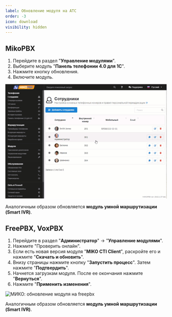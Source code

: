 ```yaml
---
label: Обновление модуля на АТС
order: -3
icon: download
visibility: hidden
---
```

## MikoPBX

1. Перейдите в раздел "**Управление модулями**".
2. Выберите модуль "**Панель телефонии 4.0 для 1С**".
3. Нажмите кнопку обновления.
4. Включите модуль.

<img class="miko-shadow play-on-hover"  
    src="/assets/root-guides/obnovlenie/obn_m.gif"
    alt="МИКО: обновление модуля на mikopbx"
/> 

Аналогичным образом обновляется **модуль умной маршрутизации (Smart IVR)**. 

## FreePBX, VoxPBX

1. Перейдите в раздел "**Администратор**" -> "**Управление модулями**".
2. Нажмите "Проверить онлайн". 
3. Если есть новая версия модуля "**MIKO CTI Client**", раскройте его и нажмите "**Скачать и обновить**". 
4. Внизу страницы нажмите кнопку "**Запустить процесс**". Затем нажмите "**Подтвердить**".
5. Начнется загрузкам модуля. После ее окончания нажмите "**Вернуться**".
6. Нажмите "**Применить изменения**".

<img class="miko-shadow play-on-hover"  
    src="/assets/root-guides/obnovlenie/obn_f.gif"
    alt="МИКО: обновление модуля на freepbx"
/> 

Аналогичным образом обновляется **модуль умной маршрутизации (Smart IVR)**.